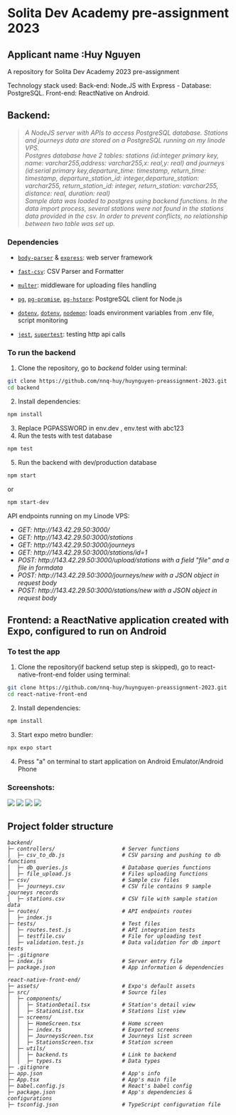 # Solita Dev Academy pre-assignment 2023

## Applicant name :Huy Nguyen
A repository for Solita Dev Academy 2023 pre-assignment



Technology stack used: Back-end: Node.JS with Express - Database: PostgreSQL. Front-end: ReactNative on Android.

## Backend: 

> <em>A NodeJS server with APIs to access PostgreSQL database. Stations and journeys data are stored on a PostgreSQL running on my linode VPS.<br>
> Postgres database have 2 tables: stations (id:integer primary key, name: varchar255,address: varchar255,x: real,y: real) and journeys (id:serial primary key,departure_time: timestamp, return_time: timestamp, departure_station_id: integer,departure_station: varchar255, return_station_id: integer, return_station: varchar255, distance: real, duration: real)<br>
> Sample data was loaded to postgres using backend functions.
>In the data import process, several stations were not found in the stations data provided in the csv. In order to prevent conflicts, no relationship between two table was set up.</em>


### Dependencies

- [`body-parser`](https://www.npmjs.com/package/body-parser) & [`express`](https://www.npmjs.com/package/express): web server framework
- [`fast-csv`](https://www.npmjs.com/package/fast-csv): CSV Parser and Formatter

- [`multer`](https://www.npmjs.com/package/multer): middleware for uploading files handling
- [`pg`](https://www.npmjs.com/package/pg), [`pg-promise`](https://www.npmjs.com/package/pg-promise), [`pg-hstore`](https://www.npmjs.com/package/pg-hstore): PostgreSQL client for Node.js
- [`dotenv`](https://www.npmjs.com/package/dotenv), [`dotenv`](https://www.npmjs.com/package/cross-env), [`nodemon`](https://www.npmjs.com/package/nodemon): loads environment variables from .env file, script monitoring
- [`jest`](https://www.npmjs.com/package/jest), [`supertest`](https://www.npmjs.com/package/supertest): testing http api calls

### To run the backend

1. Clone the repository, go to <em>backend</em> folder using terminal:

```sh
git clone https://github.com/nnq-huy/huynguyen-preassignment-2023.git
cd backend
```

2. Install dependencies:

```sh
npm install
```

3. Replace PGPASSWORD in env.dev , env.test with abc123
4. Run the tests with test database

```sh
npm test
```

5. Run the backend with dev/production database

```sh
npm start
```
or
```sh
npm start-dev
```

API endpoints running on my Linode VPS:

<ul>
<em>
<li>GET: http://143.42.29.50:3000/ </li>
<li>GET: http://143.42.29.50:3000/stations </li>
<li>GET: http://143.42.29.50:3000/journeys </li>
<li>GET: http://143.42.29.50:3000/stations/id=1 </li>
<li>POST: http://143.42.29.50:3000/upload/stations with a field "file" and a file in formdata</li>
<li>POST: http://143.42.29.50:3000/journeys/new with a JSON object in request body </li>
<li>POST: http://143.42.29.50:3000/stations/new with a JSON object in request body </li>

</em>
</ul>

## Frontend: a ReactNative application created with Expo, configured to run on Android

### To test the app

1. Clone the repository(if backend setup step is skipped), go to react-native-front-end folder using terminal:

```sh
git clone https://github.com/nnq-huy/huynguyen-preassignment-2023.git
cd react-native-front-end
```

2. Install dependencies:

```sh
npm install
```

3. Start expo metro bundler:

```sh
npx expo start
```

4. Press "a" on terminal to start application on Android Emulator/Android Phone

### Screenshots:
![](./assets/HomeScreen.png)
![](./assets/StationsScreen.png)
![](./assets/StationDetail.png)
![](./assets/JourneysScreen.png)


## Project folder structure


<em>

```
backend/
├─ controllers/                     # Server functions
│  ├─ csv_to_db.js                  # CSV parsing and pushing to db functions
│  ├─ db_queries.js                 # Database queries functions
│  ├─ file_upload.js                # Files uploading functions
├─ csv/                             # Sample csv files
│  ├─ journeys.csv                  # CSV file contains 9 sample journeys records
│  ├─ stations.csv                  # CSV file with sample station data
├─ routes/                          # API endpoints routes
│  ├─ index.js
├─ tests/                           # Test files
│  ├─ routes.test.js                # API integration tests
│  ├─ testfile.csv                  # File for uploading test
│  ├─ validation.test.js            # Data validation for db import tests
├─ .gitignore
├─ index.js                         # Server entry file
├─ package.json                     # App information & dependencies
```

```
react-native-front-end/
├─ assets/                          # Expo's default assets
├─ src/                             # Source files
│  ├─ components/
│  │  ├─ StationDetail.tsx          # Station's detail view
│  │  ├─ StationList.tsx            # Stations list view
│  ├─ screens/
│  │  ├─ HomeScreen.tsx             # Home screen
│  │  ├─ index.ts                   # Exported screens
│  │  ├─ JourneysScreen.tsx         # Journeys list screen
│  │  ├─ StationsScreen.tsx         # Station screen
│  ├─ utils/
│  │  ├─ backend.ts                 # Link to backend
│  │  ├─ types.ts                   # Data types
├─ .gitignore
├─ app.json                         # App's info
├─ App.tsx                          # App's main file
├─ babel.config.js                  # React's babel config
├─ package.json                     # App's dependencies & configurations
├─ tsconfig.json                    # TypeScript configuration file
```

</em>
